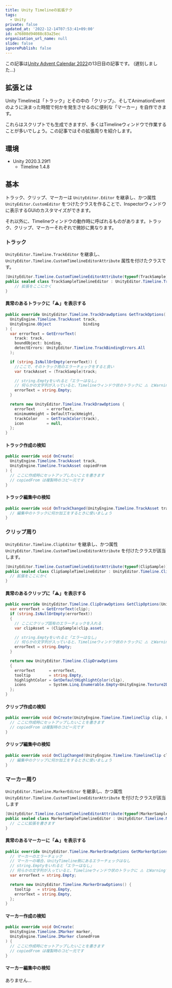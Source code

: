 ```yaml
---
title: Unity Timelineの拡張テク
tags:
  - Unity
private: false
updated_at: '2022-12-14T07:53:41+09:00'
id: a76808d94088c83a25ec
organization_url_name: null
slide: false
ignorePublish: false
---
```

この記事は[Unity Advent Calendar 2022](https://qiita.com/advent-calendar/2022/unity)の13日目の記事です。
(遅刻しました…)


## 拡張とは

Unity Timelineは「トラック」とその中の「クリップ」、そしてAnimationEventのように決まった時間で何かを発生させるのに便利な「マーカー」を自作できます。

これらはスクリプトでも生成できますが、多くはTimelineウィンドウで作業することが多いでしょう。この記事ではその拡張周りを紹介します。

## 環境

- Unity 2020.3.29f1
    - Timeline 1.4.8


## 基本

トラック、クリップ、マーカーは `UnityEditor.Editor` を継承し、かつ属性 `UnityEditor.CustomEditor` をつけたクラスを作ることで、Inspectorウィンドウに表示するGUIのカスタマイズができます。

それ以外に、Timelineウィンドウの動作時に呼ばれるものがあります。トラック、クリップ、マーカーそれぞれで微妙に異なります。



### トラック
`UnityEditor.Timeline.TrackEditor` を継承し、
`UnityEditor.Timeline.CustomTimelineEditorAttribute` 属性を付けたクラスです。

```csharp
[UnityEditor.Timeline.CustomTimelineEditorAttribute(typeof(TrackSample))]
public sealed class TrackSampleTimelineEditor : UnityEditor.Timeline.TrackEditor {
    // 拡張をここにかく
}
```

#### 異常のあるトラックに「⚠️」を表示する
```csharp
public override UnityEditor.Timeline.TrackDrawOptions GetTrackOptions(
  UnityEngine.Timeline.TrackAsset track,
  UnityEngine.Object              binding
) {
  var errorText = GetErrorText(
    track: track,
    boundObject: binding,
    detectErrors: UnityEditor.Timeline.TrackBindingErrors.All
  );

  if (string.IsNullOrEmpty(errorText)) {
    //ここで、そのトラック用のエラーチェックをすると良い
    var trackAsset = (TrackSample)track;

    // string.Emptyをいれると「エラーはなし」
    // 何らかの文字列が入っていると、Timelineウィンドウ状のトラックに ⚠️ とWarningで表示されます
    errorText = string.Empty;
  }

  return new UnityEditor.Timeline.TrackDrawOptions {
    errorText     = errorText,
    minimumHeight = DefaultTrackHeight,
    trackColor    = GetTrackColor(track),
    icon          = null,
  };
}
```

#### トラック作成の検知
```csharp
public override void OnCreate(
  UnityEngine.Timeline.TrackAsset track,
  UnityEngine.Timeline.TrackAsset copiedFrom
) {
  // ここに作成時にセットアップしたいことを書きます
  // copiedFrom は複製時のコピー元です
}
```

#### トラック編集中の検知
```csharp
public override void OnTrackChanged(UnityEngine.Timeline.TrackAsset track) {
  // 編集中のトラックに何か加工をするときに使いましょう
}
```



### クリップ周り
`UnityEditor.Timeline.ClipEditor` を継承し、かつ属性`UnityEditor.Timeline.CustomTimelineEditorAttribute` を付けたクラスが該当します。
```csharp
[UnityEditor.Timeline.CustomTimelineEditorAttribute(typeof(ClipSample))]
public sealed class ClipSampleTimelineEditor : UnityEditor.Timeline.ClipEditor {
  // 拡張をここにかく
}
```
#### 異常のあるクリップに「⚠️」を表示する
```csharp
public override UnityEditor.Timeline.ClipDrawOptions GetClipOptions(UnityEngine.Timeline.TimelineClip clip) {
  var errorText = GetErrorText(clip);
  if (string.IsNullOrEmpty(errorText))
  {
    // ここにクリップ固有のエラーチェックを入れる
    var clipAsset = (ClipSample)clip.asset;

    // string.Emptyをいれると「エラーはなし」
    // 何らかの文字列が入っていると、Timelineウィンドウ状のトラックに ⚠️ とWarningで表示されます
    errorText = string.Empty;
  }

  return new UnityEditor.Timeline.ClipDrawOptions
  {
    errorText      = errorText,
    tooltip        = string.Empty,
    highlightColor = GetDefaultHighlightColor(clip),
    icons          = System.Linq.Enumerable.Empty<UnityEngine.Texture2D>(),
  };
}
```

#### クリップ作成の検知
```csharp
public override void OnCreate(UnityEngine.Timeline.TimelineClip clip, UnityEngine.Timeline.TrackAsset track, UnityEngine.Timeline.TimelineClip clonedFrom) {
  // ここに作成時にセットアップしたいことを書きます
  // copiedFrom は複製時のコピー元です
}
```

#### クリップ編集中の検知
```csharp
public override void OnClipChanged(UnityEngine.Timeline.TimelineClip clip) {
  // 編集中のクリップに何か加工をするときに使いましょう
}
```


### マーカー周り
`UnityEditor.Timeline.MarkerEditor` を継承し、かつ属性 `UnityEditor.Timeline.CustomTimelineEditorAttribute` を付けたクラスが該当します
```csharp
[UnityEditor.Timeline.CustomTimelineEditorAttribute(typeof(MarkerSample))]
public sealed class MarkerSampleTimelineEditor : UnityEditor.Timeline.MarkerEditor {
  // ここに拡張を書きます
}
```


#### 異常のあるマーカーに「⚠️」を表示する
```csharp
public override UnityEditor.Timeline.MarkerDrawOptions GetMarkerOptions(UnityEngine.Timeline.IMarker marker) {
  // マーカーのエラーチェック
  // マーカーの場合、UnityTimeline側にあるエラーチェックはなし
  // string.Emptyをいれると「エラーはなし」
  // 何らかの文字列が入っていると、Timelineウィンドウ状のトラックに ⚠️ とWarningで表示されます
  var errorText = string.Empty;

  return new UnityEditor.Timeline.MarkerDrawOptions() {
    tooltip   = string.Empty,
    errorText = string.Empty,
  };
}

```

#### マーカー作成の検知
```csharp
public override void OnCreate(
  UnityEngine.Timeline.IMarker marker,
  UnityEngine.Timeline.IMarker clonedFrom
) {
  // ここに作成時にセットアップしたいことを書きます
  // copiedFrom は複製時のコピー元です
}
```

#### マーカー編集中の検知
ありません…

